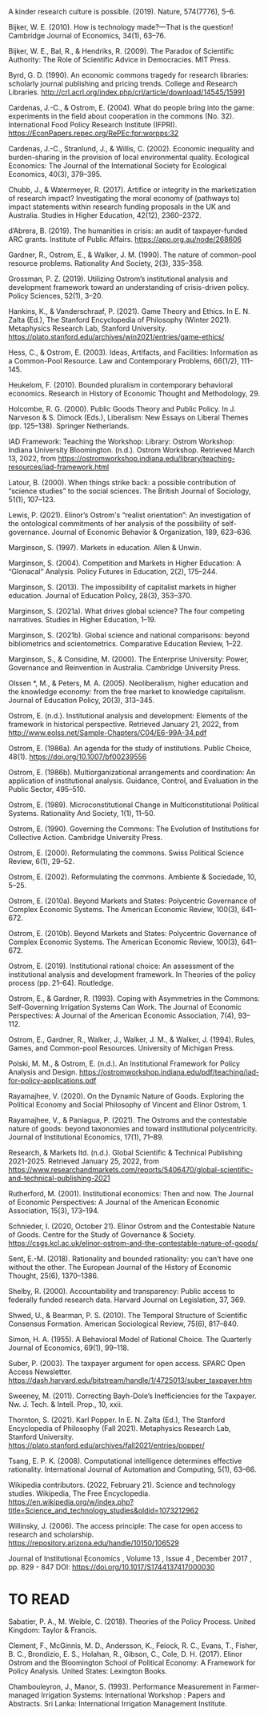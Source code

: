 A kinder research culture is possible. (2019). Nature, 574(7776), 5–6.

Bijker, W. E. (2010). How is technology made?—That is the question! Cambridge Journal of Economics, 34(1), 63–76.

Bijker, W. E., Bal, R., & Hendriks, R. (2009). The Paradox of Scientific Authority: The Role of Scientific Advice in Democracies. MIT Press.

Byrd, G. D. (1990). An economic commons tragedy for research libraries: scholarly journal publishing and pricing trends. College and Research Libraries. http://crl.acrl.org/index.php/crl/article/download/14545/15991

Cardenas, J.-C., & Ostrom, E. (2004). What do people bring into the game: experiments in the field about cooperation in the commons (No. 32). International Food Policy Research Institute (IFPRI). https://EconPapers.repec.org/RePEc:fpr:worpps:32

Cardenas, J.-C., Stranlund, J., & Willis, C. (2002). Economic inequality and burden-sharing in the provision of local environmental quality. Ecological Economics: The Journal of the International Society for Ecological Economics, 40(3), 379–395.

Chubb, J., & Watermeyer, R. (2017). Artifice or integrity in the marketization of research impact? Investigating the moral economy of (pathways to) impact statements within research funding proposals in the UK and Australia. Studies in Higher Education, 42(12), 2360–2372.

d’Abrera, B. (2019). The humanities in crisis: an audit of taxpayer-funded ARC grants. Institute of Public Affairs. https://apo.org.au/node/268606

Gardner, R., Ostrom, E., & Walker, J. M. (1990). The nature of common-pool resource problems. Rationality And Society, 2(3), 335–358.

Grossman, P. Z. (2019). Utilizing Ostrom’s institutional analysis and development framework toward an understanding of crisis-driven policy. Policy Sciences, 52(1), 3–20.

Hankins, K., & Vanderschraaf, P. (2021). Game Theory and Ethics. In E. N. Zalta (Ed.), The Stanford Encyclopedia of Philosophy (Winter 2021). Metaphysics Research Lab, Stanford University. https://plato.stanford.edu/archives/win2021/entries/game-ethics/

Hess, C., & Ostrom, E. (2003). Ideas, Artifacts, and Facilities: Information as a Common-Pool Resource. Law and Contemporary Problems, 66(1/2), 111–145.

Heukelom, F. (2010). Bounded pluralism in contemporary behavioral economics. Research in History of Economic Thought and Methodology, 29.

Holcombe, R. G. (2000). Public Goods Theory and Public Policy. In J. Narveson & S. Dimock (Eds.), Liberalism: New Essays on Liberal Themes (pp. 125–138). Springer Netherlands.

IAD Framework: Teaching the Workshop: Library: Ostrom Workshop: Indiana University Bloomington. (n.d.). Ostrom Workshop. Retrieved March 13, 2022, from https://ostromworkshop.indiana.edu/library/teaching-resources/iad-framework.html

Latour, B. (2000). When things strike back: a possible contribution of “science studies” to the social sciences. The British Journal of Sociology, 51(1), 107–123.

Lewis, P. (2021). Elinor’s Ostrom's “realist orientation”: An investigation of the ontological commitments of her analysis of the possibility of self-governance. Journal of Economic Behavior & Organization, 189, 623–636.

Marginson, S. (1997). Markets in education. Allen & Unwin.

Marginson, S. (2004). Competition and Markets in Higher Education: A “Glonacal” Analysis. Policy Futures in Education, 2(2), 175–244.

Marginson, S. (2013). The impossibility of capitalist markets in higher education. Journal of Education Policy, 28(3), 353–370.

Marginson, S. (2021a). What drives global science? The four competing narratives. Studies in Higher Education, 1–19.

Marginson, S. (2021b). Global science and national comparisons: beyond bibliometrics and scientometrics. Comparative Education Review, 1–22.

Marginson, S., & Considine, M. (2000). The Enterprise University: Power, Governance and Reinvention in Australia. Cambridge University Press.

Olssen *, M., & Peters, M. A. (2005). Neoliberalism, higher education and the knowledge economy: from the free market to knowledge capitalism. Journal of Education Policy, 20(3), 313–345.

Ostrom, E. (n.d.). Institutional analysis and development: Elements of the framework in historical perspective. Retrieved January 21, 2022, from http://www.eolss.net/Sample-Chapters/C04/E6-99A-34.pdf

Ostrom, E. (1986a). An agenda for the study of institutions. Public Choice, 48(1). https://doi.org/10.1007/bf00239556

Ostrom, E. (1986b). Multiorganizational arrangements and coordination: An application of institutional analysis. Guidance, Control, and Evaluation in the Public Sector, 495–510.

Ostrom, E. (1989). Microconstitutional Change in Multiconstitutional Political Systems. Rationality And Society, 1(1), 11–50.

Ostrom, E. (1990). Governing the Commons: The Evolution of Institutions for Collective Action. Cambridge University Press.

Ostrom, E. (2000). Reformulating the commons. Swiss Political Science Review, 6(1), 29–52.

Ostrom, E. (2002). Reformulating the commons. Ambiente & Sociedade, 10, 5–25.

Ostrom, E. (2010a). Beyond Markets and States: Polycentric Governance of Complex Economic Systems. The American Economic Review, 100(3), 641–672.

Ostrom, E. (2010b). Beyond Markets and States: Polycentric Governance of Complex Economic Systems. The American Economic Review, 100(3), 641–672.

Ostrom, E. (2019). Institutional rational choice: An assessment of the institutional analysis and development framework. In Theories of the policy process (pp. 21–64). Routledge.

Ostrom, E., & Gardner, R. (1993). Coping with Asymmetries in the Commons: Self-Governing Irrigation Systems Can Work. The Journal of Economic Perspectives: A Journal of the American Economic Association, 7(4), 93–112.

Ostrom, E., Gardner, R., Walker, J., Walker, J. M., & Walker, J. (1994). Rules, Games, and Common-pool Resources. University of Michigan Press.

Polski, M. M., & Ostrom, E. (n.d.). An Institutional Framework for Policy Analysis and Design. https://ostromworkshop.indiana.edu/pdf/teaching/iad-for-policy-applications.pdf

Rayamajhee, V. (2020). On the Dynamic Nature of Goods. Exploring the Political Economy and Social Philosophy of Vincent and Elinor Ostrom, 1.

Rayamajhee, V., & Paniagua, P. (2021). The Ostroms and the contestable nature of goods: beyond taxonomies and toward institutional polycentricity. Journal of Institutional Economics, 17(1), 71–89.

Research, & Markets ltd. (n.d.). Global Scientific & Technical Publishing 2021-2025. Retrieved January 25, 2022, from https://www.researchandmarkets.com/reports/5406470/global-scientific-and-technical-publishing-2021

Rutherford, M. (2001). Institutional economics: Then and now. The Journal of Economic Perspectives: A Journal of the American Economic Association, 15(3), 173–194.

Schnieder, I. (2020, October 21). Elinor Ostrom and the Contestable Nature of Goods. Centre for the Study of Governance & Society. https://csgs.kcl.ac.uk/elinor-ostrom-and-the-contestable-nature-of-goods/

Sent, E.-M. (2018). Rationality and bounded rationality: you can’t have one without the other. The European Journal of the History of Economic Thought, 25(6), 1370–1386.

Shelby, R. (2000). Accountability and transparency: Public access to federally funded research data. Harvard Journal on Legislation, 37, 369.

Shwed, U., & Bearman, P. S. (2010). The Temporal Structure of Scientific Consensus Formation. American Sociological Review, 75(6), 817–840.

Simon, H. A. (1955). A Behavioral Model of Rational Choice. The Quarterly Journal of Economics, 69(1), 99–118.

Suber, P. (2003). The taxpayer argument for open access. SPARC Open Access Newsletter. https://dash.harvard.edu/bitstream/handle/1/4725013/suber_taxpayer.htm

Sweeney, M. (2011). Correcting Bayh-Dole’s Inefficiencies for the Taxpayer. Nw. J. Tech. & Intell. Prop., 10, xxii.

Thornton, S. (2021). Karl Popper. In E. N. Zalta (Ed.), The Stanford Encyclopedia of Philosophy (Fall 2021). Metaphysics Research Lab, Stanford University. https://plato.stanford.edu/archives/fall2021/entries/popper/

Tsang, E. P. K. (2008). Computational intelligence determines effective rationality. International Journal of Automation and Computing, 5(1), 63–66.

Wikipedia contributors. (2022, February 21). Science and technology studies. Wikipedia, The Free Encyclopedia. https://en.wikipedia.org/w/index.php?title=Science_and_technology_studies&oldid=1073212962

Willinsky, J. (2006). The access principle: The case for open access to research and scholarship. https://repository.arizona.edu/handle/10150/106529

Journal of Institutional Economics , Volume 13 , Issue 4 , December 2017 , pp. 829 - 847
DOI: https://doi.org/10.1017/S1744137417000030

# TO READ

Sabatier, P. A., M. Weible, C. (2018). Theories of the Policy Process. United Kingdom: Taylor & Francis.

Clement, F., McGinnis, M. D., Andersson, K., Feiock, R. C., Evans, T., Fisher, B. C., Brondizio, E. S., Holahan, R., Gibson, C., Cole, D. H. (2017). Elinor Ostrom and the Bloomington School of Political Economy: A Framework for Policy Analysis. United States: Lexington Books.

Chambouleyron, J., Manor, S. (1993). Performance Measurement in Farmer-managed Irrigation Systems: International Workshop : Papers and Abstracts. Sri Lanka: International Irrigation Management Institute.
